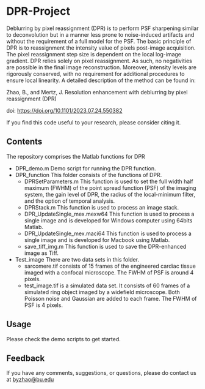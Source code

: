 # DPR-Project
Deblurring by pixel reassignment (DPR) is to perform PSF sharpening similar to deconvolution but in a manner less prone to noise-induced artifacts and without the requirement of a full model for the PSF. The basic principle of DPR is to reassignment the intensity value of pixels post-image acquisition. The pixel reassignment step size is dependent on the local log-image gradient. DPR relies solely on pixel reassignment. As such, no negativities are possible in the final image reconstruction. Moreover, intensity levels are rigorously conserved, with no requirement for additional procedures to ensure local linearity. 
A detailed description of the method can be found in:

Zhao, B., and Mertz, J. Resolution enhancement with deblurring by pixel reassignment (DPR)

doi: https://doi.org/10.1101/2023.07.24.550382

If you find this code useful to your research, please consider citing it. 

## Contents
The repository comprises the Matlab functions for DPR
- DPR_demo.m
  Demo script for running the DPR function.
- DPR_function
  This folder consists of the functions of DPR.
  - DPRSetParameters.m
    This function is used to set the full width half maximum (FWHM) of the point spread function (PSF) of the imaging system, the gain level of DPR, the radius of the local-minimum filter, and the option of temporal analysis.
  - DPRStack.m
    This function is used to process an image stack.
  - DPR_UpdateSingle_mex.mexw64
    This function is used to process a single image and is developed for Windows computer using 64bits Matlab.
  - DPR_UpdateSingle_mex.maci64
    This function is used to process a single image and is developed for Macbook using Matlab.
  - save_tiff_img.m
    This function is used to save the DPR-enhanced image as Tiff.
 - Test_image
   There are two data sets in this folder.
   - sarcomere.tif consists of 15 frames of the engineered cardiac tissue imaged with a confocal microscope. The FWHM of PSF is around 4 pixels.
   - test_image.tif is a simulated data set. It consists of 60 frames of a simulated ring object imaged by a widefield microscope. Both Poisson noise and Gaussian are added to each frame. The FWHM of PSF is 4 pixels.

## Usage
Please check the demo scripts to get started.

## Feedback
If you have any comments, suggestions, or questions, please do contact us at byzhao@bu.edu
